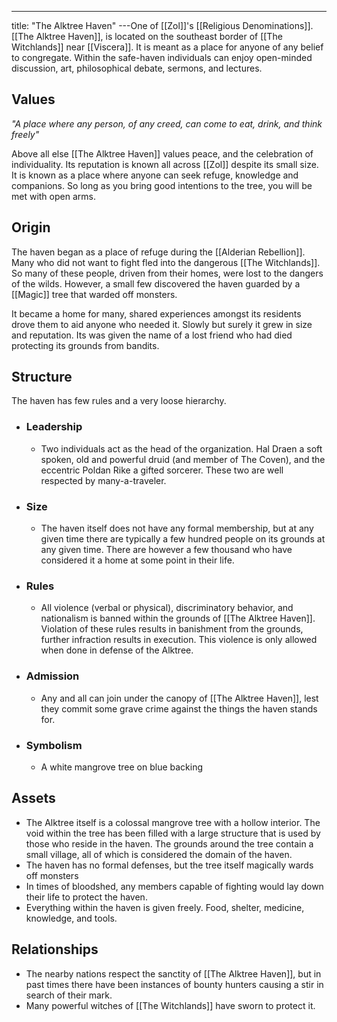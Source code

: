 ---
title: "The Alktree Haven"
---One of [[Zol]]'s  [[Religious Denominations]]. [[The Alktree Haven]], is located on the southeast border of [[The Witchlands]] near [[Viscera]]. It is meant as a place for anyone of any belief to congregate. Within the safe-haven individuals can enjoy open-minded discussion, art, philosophical debate, sermons, and lectures.

## Values
*"A place where any person, of any creed, can come to eat, drink, and think freely"*

Above all else [[The Alktree Haven]] values peace, and the celebration of individuality. Its reputation is known all across [[Zol]] despite its small size. It is known as a place where anyone can seek refuge, knowledge and companions. So long as you bring good intentions to the tree, you will be met with open arms. 

## Origin
The haven began as a place of refuge during the [[Alderian Rebellion]]. Many who did not want to fight fled into the dangerous [[The Witchlands]]. So many of these people, driven from their homes, were lost to the dangers of the wilds. However, a small few discovered the haven guarded by a [[Magic]] tree that warded off monsters.

It became a home for many, shared experiences amongst its residents drove them to aid anyone who needed it. Slowly but surely it grew in size and reputation. Its was given the name of a lost friend who had died protecting its grounds from bandits.

## Structure
The haven has few rules and a very loose hierarchy.
- ### Leadership
	- Two individuals act as the head of the organization. Hal Draen a soft spoken, old and powerful druid (and member of The Coven), and the eccentric Poldan Rike a gifted sorcerer. These two are well respected by many-a-traveler.
- ### Size
	- The haven itself does not have any formal membership, but at any given time there are typically a few hundred people on its grounds at any given time. There are however a few thousand who have considered it a home at some point in their life.
- ### Rules
	- All violence (verbal or physical), discriminatory behavior, and nationalism is banned within the grounds of [[The Alktree Haven]]. Violation of these rules results in banishment from the grounds, further infraction results in execution. This violence is only allowed when done in defense of the Alktree.
- ### Admission
	- Any and all can join under the canopy of [[The Alktree Haven]], lest they commit some grave crime against the things the haven stands for.
- ### Symbolism
	- A white mangrove tree on blue backing

## Assets
- The Alktree itself is a colossal mangrove tree with a hollow interior. The void within the tree has been filled with a large structure that is used by those who reside in the haven. The grounds around the tree contain a small village, all of which is considered the domain of the haven.
- The haven has no formal defenses, but the tree itself magically wards off monsters
- In times of bloodshed, any members capable of fighting would lay down their life to protect the haven.
- Everything within the haven is given freely. Food, shelter, medicine, knowledge, and tools.

## Relationships
- The nearby nations respect the sanctity of [[The Alktree Haven]], but in past times there have been instances of bounty hunters causing a stir in search of their mark.
- Many powerful witches of [[The Witchlands]] have sworn to protect it.

